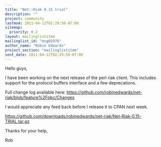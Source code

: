```yaml
---
title: "Net::Riak 0.15 trial"
description: ""
project: community
lastmod: 2011-04-12T02:29:50-07:00
sitemap:
  priority: 0.2
layout: mailinglistitem
mailinglist_id: "msg02976"
author_name: "Robin Edwards"
project_section: "mailinglistitem"
sent_date: 2011-04-12T02:29:50-07:00
---
```



Hello guys,

I have been working on the next release of the perl riak client. This
includes support for the protocol buffers interface and a few
deprecations.

Full change log available here:
https://github.com/robinedwards/net-riak/blob/feature%2Fpbc/Changes

I would appreciate any feed back before I release it to CPAN next week.

https://github.com/downloads/robinedwards/net-riak/Net-Riak-0.15-TRIAL.tar.gz

Thanks for your help,

Rob

